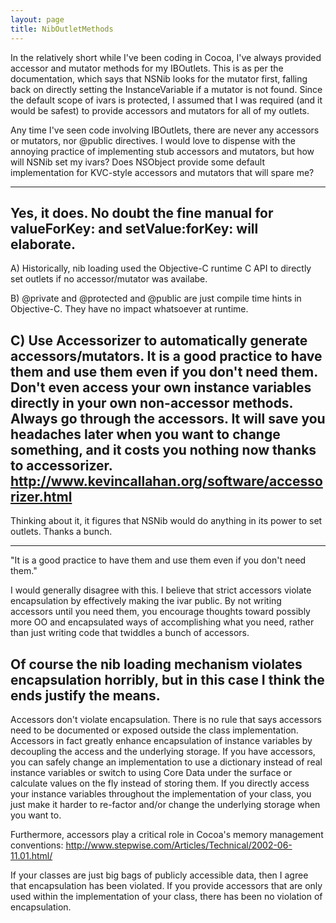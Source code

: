 ```yaml
---
layout: page
title: NibOutletMethods
---
```


In the relatively short while I've been coding in Cocoa, I've always provided accessor and mutator methods for my IBOutlet<nowiki/>s.  This is as per the documentation, which says that NSNib looks for the mutator first, falling back on directly setting the InstanceVariable if a mutator is not found.   Since the default scope of ivars is protected, I assumed that I was required (and it would be safest) to provide accessors and mutators for all of my outlets.

Any time I've seen code involving IBOutlet<nowiki/>s, there are never any accessors or mutators, nor @public directives.  I would love to dispense with the annoying practice of implementing stub accessors and mutators, but how will NSNib set my ivars?  Does NSObject provide some default implementation for KVC-style accessors and mutators that will spare me?

----
Yes, it does. No doubt the fine manual for valueForKey: and setValue:forKey: will elaborate.
----
A) Historically, nib loading used the Objective-C runtime C API to directly set outlets if no accessor/mutator was availabe.

B) @private and @protected and @public are just compile time hints in Objective-C.  They have no impact whatsoever at runtime.

C) Use Accessorizer to automatically generate accessors/mutators.  It is a good practice to have them and use them even if you don't need them.  Don't even access your own instance variables directly in your own non-accessor methods.  Always go through the accessors.  It will save you headaches later when you want to change something, and it costs you nothing now thanks to accessorizer.  http://www.kevincallahan.org/software/accessorizer.html
----
Thinking about it, it figures that NSNib would do anything in its power to set outlets.  Thanks a bunch.

----
"It is a good practice to have them and use them even if you don't need them."

I would generally disagree with this. I believe that strict accessors violate encapsulation by effectively making the ivar public. By not writing accessors until you need them, you encourage thoughts toward possibly more OO and encapsulated ways of accomplishing what you need, rather than just writing code that twiddles a bunch of accessors.

Of course the nib loading mechanism violates encapsulation horribly, but in this case I think the ends justify the means.
----
Accessors don't violate encapsulation.  There is no rule that says accessors need to be documented or exposed outside the class implementation.  Accessors in fact greatly enhance encapsulation of instance variables by decoupling the access and the underlying storage.  If you have accessors, you can safely change an implementation to use a dictionary instead of real instance variables or switch to using Core Data under the surface or calculate values on the fly instead of storing them.  If you directly access your instance variables throughout the implementation of your class, you just make it harder to re-factor and/or change the underlying storage when you want to.

Furthermore, accessors play a critical role in Cocoa's memory management conventions: http://www.stepwise.com/Articles/Technical/2002-06-11.01.html/

If your classes are just big bags of publicly accessible data, then I agree that encapsulation has been violated.  If you provide accessors that are only used within the implementation of your class, there has been no violation of encapsulation.

